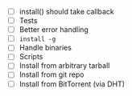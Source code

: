 - [ ] install() should take callback
- [ ] Tests
- [ ] Better error handling
- [ ] `install -g`
- [ ] Handle binaries
- [ ] Scripts
- [ ] Install from arbitrary tarball
- [ ] Install from git repo
- [ ] Install from BitTorrent (via DHT)
